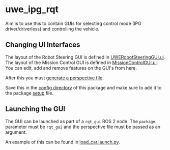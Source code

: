 # uwe_ipg_rqt

Aim is to use this to contain GUIs for selecting control mode (IPG driver/driverless) and controlling the vehicle.

<!-- ## Robot Steering GUI

### GUI Components

| Label | Type | Default | Purpose |
| ----- | ---- | ------- | ------- |
| -    | [QLineEdit](https://doc.qt.io/qt-5/qlineedit.html)              | /cmd | Determines the topic to which the Robot Steering GUI commands are published (as [ackermann_msgs/AckermannDriveStamped](http://docs.ros.org/en/jade/api/ackermann_msgs/html/msg/AckermannDriveStamped.html) messages). |
| Stop | [QPushButton](https://doc.qt.io/qt-5/qpushbutton.html)          | -            | Resets sliders to zero. |
| -    | [QSlider](https://doc.qt.io/qt-5/qslider.html) (vertical)       | 0            | Linear velocity/acceleration (m/s or m/s^2) sent on commands topic. |
| -    | [QSlider](https://doc.qt.io/qt-5/qslider.html) (horizontal)     | 0            | Steering angle (radians) sent on commands topic. |

The 4 [QDoubleSpinBox](https://doc.qt.io/qt-5/qdoublespinbox.html) objects set the minimum and maximum values of the sliders.
The default values of these are dynamic with respect to the command mode. For the acceleration command mode they all default to +/- 1.00.
For the velocity command mode the steering angle max/min values remain at +/-1.00 radians, but the linear velocity max/min values become +/-5.00 m/s.

The label showing the vertical slider value also changes to the appropriate units with command mode.

The '0' [QPushButtons](https://doc.qt.io/qt-5/qpushbutton.html) reset each individual slider to zero.

The +/- and >/< [QPushButtons](https://doc.qt.io/qt-5/qpushbutton.html) increment their sliders by a fixed amount.

### ROS 2 Publishers

The [Robot Steering GUI](./src/uwe_rqt/UWERobotSteeringGUI.py) doesn't use a publisher with a static topic name, instead the topic name can be set dynamically via a textbox input on the GUI.
By default, the topic used is `/cmd`. 

The GUI publishes vehicle command onto this topic using [ackermann_msgs/AckermannDriveStamped](http://docs.ros.org/en/jade/api/ackermann_msgs/html/msg/AckermannDriveStamped.html) messages.

### ROS 2 Clients

| Name | Type | Purpose |
| ---- | ---- | ------- |
| `/race_car_model/command_mode` | [std_srvs/Trigger](http://docs.ros.org/en/melodic/api/std_srvs/html/srv/Trigger.html) | Sends a request to the [race car model plugin](../uwe_plugins/gazebo_race_car_model/src/gazebo_ros_race_car_model.cpp), which should return the vehicle command mode. GUI will not display until a response is received. |

## Mission Control GUI

### GUI Components

| Label | Type | Default | Purpose |
| ----- | ---- | ------- | ------- |
| Mission          | [QComboBox](https://doc.qt.io/qt-5/qcombobox.html)     | NOT_SELECTED | Selects a mission. |
| Set Mission      | [QPushButton](https://doc.qt.io/qt-5/qpushbutton.html) | -            | Requests that the [state_machine](../uwe_plugins/gazebo_race_car_model/src/state_machine.cpp) changes it's AMI state to the mission corresponding to the adjacent QComboBox's current text. |
| Mission (lower)  | [QLabel](https://doc.qt.io/qt-5/qlabel.html)           | NOT_SELECTED | Displays the current running Mission. |
| Manual Drive     | [QPushButton](https://doc.qt.io/qt-5/qpushbutton.html) | -            | Requests that the [state_machine](../uwe_plugins/gazebo_race_car_model/src/state_machine.cpp) changes it's AMI state to AMI_MANUAL. |
| State            | [QLabel](https://doc.qt.io/qt-5/qlabel.html)           | OFF          | Displays the current [state_machine](../uwe_plugins/gazebo_race_car_model/src/state_machine.cpp) AS state. |
| Reset State      | [QPushButton](https://doc.qt.io/qt-5/qpushbutton.html) | -            | Requests AS and AMI state reset. |
| Reset Simulation | [QPushButton](https://doc.qt.io/qt-5/qpushbutton.html) | -            | Resets AS and AMI states, vehicle position and cone positions. |
| Request EBS      | [QPushButton](https://doc.qt.io/qt-5/qpushbutton.html) | -            | Requests that the [state_machine](../uwe_plugins/gazebo_race_car_model/src/state_machine.cpp) changes it's AS state to AS_EMERGENCY_BRAKE and stop the car.|

### ROS 2 Publishers

| Name | Type | Purpose |
| ---- | ---- | ------- |
| `/ros_can/set_mission` | [uwe_msgs/CanState](https://gitlab.com/uwe/uwe_msgs/-/blob/ros2/msg/CanState.msg) | Sends a mission request to the [state_machine](../uwe_plugins/gazebo_race_car_model/src/state_machine.cpp). Note that in the CanState message only the AMI state is used. |

### ROS 2 Subscribers

| Name | Type | Purpose |
| ---- | ---- | ------- |
| `/ros_can/state` | [uwe_msgs/CanState](https://gitlab.com/uwe/uwe_msgs/-/blob/ros2/msg/CanState.msg) | Obtains the simulated vehicle's current AS and AMI state and displays it on the GUI. |

### ROS 2 Clients

| Name | Type | Purpose |
| ---- | ---- | ------- |
| `/ros_can/ebs`               | [std_srvs/Trigger](http://docs.ros.org/en/melodic/api/std_srvs/html/srv/Trigger.html) | Requests that the current AS state in the [state_machine](../uwe_plugins/gazebo_race_car_model/src/state_machine.cpp) be changed to `AS_EMERGENCY_BRAKE`. |
| `/ros_can/reset`             | [std_srvs/Trigger](http://docs.ros.org/en/melodic/api/std_srvs/html/srv/Trigger.html) | Requests that the [state_machine](../uwe_plugins/gazebo_race_car_model/src/state_machine.cpp) resets its state. |
| `/ros_can/reset_vehicle_pos` | [std_srvs/Trigger](http://docs.ros.org/en/melodic/api/std_srvs/html/srv/Trigger.html) | Sends a request to the [race car model plugin](../uwe_plugins/gazebo_race_car_model/src/gazebo_ros_race_car_model.cpp) to reset the vehicle position. |
| `/ros_can/reset_cone_pos`    | [std_srvs/Trigger](http://docs.ros.org/en/melodic/api/std_srvs/html/srv/Trigger.html) | Sends a request to the [cone ground truth plugin](../uwe_plugins/gazebo_cone_ground_truth/src/gazebo_cone_ground_truth.cpp) to reset the cone position. | -->

## Changing UI Interfaces

The layout of the Robot Steering GUI is defined in [UWERobotSteeringGUI.ui](./resource/UWERobotSteeringGUI.ui).
The layout of the Mission Control GUI is defined in [MissionControlGUI.ui](./resource/MissionControlGUI.ui).
You can edit, add and remove features on the GUI's from here.

After this you must [generate a perspective file](https://www.clearpathrobotics.com/assets/guides/kinetic/ros/Creating%20RQT%20Dashboard.html).

Save this in the [config directory](./config) of this package and make sure to add it to the package [setup](./setup.py) file.

## Launching the GUI

The GUI can be launched as part of a `rqt_gui` ROS 2 node. The `package` parameter must be `rqt_gui` and the perspective file must be passed as an argument.

An example of this can be found in [load_car.launch.py](../uwe_racecar/launch/load_car.launch.py).
